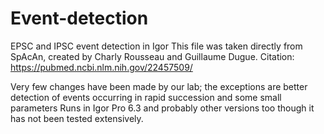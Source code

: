 # Event-detection
EPSC and IPSC event detection in Igor
This file was taken directly from SpAcAn, created by Charly Rousseau and Guillaume Dugue. 
Citation: https://pubmed.ncbi.nlm.nih.gov/22457509/

Very few changes have been made by our lab; the exceptions are better detection of events occurring in rapid succession and some small parameters
Runs in Igor Pro 6.3 and probably other versions too though it has not been tested extensively.
